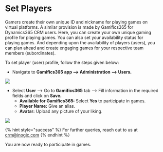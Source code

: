 # Set Players

Gamers create their own unique ID and nickname for playing games on virtual platforms. A similar provision is made by Gamifics365 for Dynamics365 CRM users. Here, you can create your own unique gaming profile for playing games. You can also set your availability status for playing games. And depending upon the availability of players (users), you can plan ahead and create engaging games for your respective team members (subordinates).

To set player (user) profile, follow the steps given below:

* Navigate to **Gamifics365 app --> Administration --> Users.**

![](../../.gitbook/assets/Users\_1.png)

* Select **User** --> Go to **Gamifics365** tab --> Fill information in the required fields and click on **Save.**
  * **Available for Gamifics365:** Select **Yes** to participate in games.
  * **Player Name:** Give an alias.
  * **Avatar:** Upload any picture of your liking.

![](../../.gitbook/assets/Users\_2.png)

{% hint style="success" %}
For further queries, reach out to us at [crm@inogic.com](mailto:crm@inogic.com)
{% endhint %}

You are now ready to participate in games.
